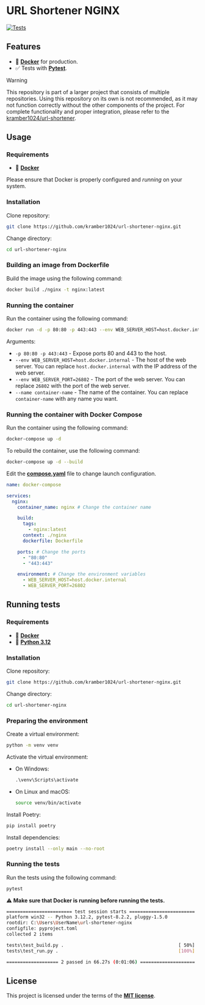 # URL Shortener NGINX

<a href="https://github.com/kramber1024/url-shortener-nginx/actions/workflows/tests.yml" target="_blank"><img src="https://github.com/kramber1024/url-shortener-nginx/actions/workflows/tests.yml/badge.svg" alt="Tests"></a>

## Features

- 🐋 [**Docker**](https://www.docker.com/) for production.
- ✅ Tests with [**Pytest**](https://pytest.org/).

> [!WARNING]
> This repository is part of a larger project that consists of multiple repositories. Using this repository on its own is not recommended, as it may not function correctly without the other components of the project. For complete functionality and proper integration, please refer to the [kramber1024/url-shortener](https://github.com/kramber1024/url-shortener).

## Usage

### Requirements

- 🐋 [**Docker**](https://www.docker.com/)

Please ensure that Docker is properly configured and *running* on your system.

### Installation

Clone repository:
```bash
git clone https://github.com/kramber1024/url-shortener-nginx.git
```

Change directory:
```bash
cd url-shortener-nginx
```

### Building an image from Dockerfile

Build the image using the following command:
```bash
docker build ./nginx -t nginx:latest
```

### Running the container

Run the container using the following command:
```bash
docker run -d -p 80:80 -p 443:443 --env WEB_SERVER_HOST=host.docker.internal --env WEB_SERVER_PORT=26802 --name container-name nginx
```
Arguments:
- `-p 80:80 -p 443:443` - Expose ports 80 and 443 to the host.
- `--env WEB_SERVER_HOST=host.docker.internal` - The host of the web server. You can replace `host.docker.internal` with the IP address of the web server.
- `--env WEB_SERVER_PORT=26802` - The port of the web server. You can replace `26802` with the port of the web server.
- `--name container-name` - The name of the container. You can replace `container-name` with any name you want.

### Running the container with Docker Compose

Run the container using the following command:
```bash
docker-compose up -d
```

To rebuild the container, use the following command:
```bash
docker-compose up -d --build
```

Edit the [**compose.yaml**](./compose.yaml) file to change launch configuration.

```yaml
name: docker-compose

services:
  nginx:
    container_name: nginx # Change the container name

    build:
      tags:
        - nginx:latest
      context: ./nginx
      dockerfile: Dockerfile

    ports: # Change the ports
      - "80:80"
      - "443:443"

    environment: # Change the environment variables
      - WEB_SERVER_HOST=host.docker.internal
      - WEB_SERVER_PORT=26802
```

## Running tests

### Requirements

- 🐋 [**Docker**](https://www.docker.com/)
- 🐍 [**Python 3.12**](https://www.python.org/)

### Installation

Clone repository:
```bash
git clone https://github.com/kramber1024/url-shortener-nginx.git
```

Change directory:
```bash
cd url-shortener-nginx
```

### Preparing the environment

Create a virtual environment:
```bash
python -m venv venv
```

Activate the virtual environment:
- On Windows:

    ```bat
    .\venv\Scripts\activate
    ```
- On Linux and macOS:

    ```bash
    source venv/bin/activate
    ```

Install Poetry:
```bash
pip install poetry
```

Install dependencies:
```bash
poetry install --only main --no-root
```

### Running the tests

Run the tests using the following command:
```bash
pytest
```
⚠️ **Make sure that Docker is running before running the tests.**

```bash
======================== test session starts ========================
platform win32 -- Python 3.12.2, pytest-8.2.2, pluggy-1.5.0
rootdir: C:\Users\UserName\url-shortener-nginx
configfile: pyproject.toml
collected 2 items

tests\test_build.py .                                          [ 50%]
tests\test_run.py .                                            [100%]

=================== 2 passed in 66.27s (0:01:06) ====================
```

## License

This project is licensed under the terms of the [**MIT license**](./LICENSE).
